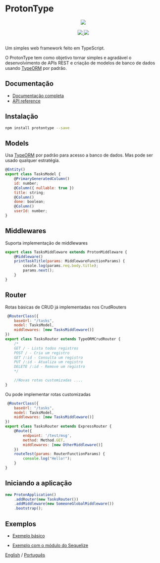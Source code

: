 
# ProtonType 

<div align="center">
  <a href="https://protontype.github.io/protontype-docs/">
    <img src="https://avatars1.githubusercontent.com/u/34164645?s=200&v=4">
  </a>
  <br>
  <br>
	<a href="https://travis-ci.org/protontype/protontype">
		<img src="https://travis-ci.org/protontype/protontype.svg?branch=develop">
	</a>
	<a href="https://www.npmjs.com/package/protontype">
		<img src="https://badge.fury.io/js/protontype.svg">
	</a>
  <br>
  <br>
</div>

Um simples web framework feito em TypeScript.

O ProtonType tem como objetivo tornar simples e agradável o desenvolvimento de APIs REST e criação de modelos de banco de dados usando [TypeORM](http://typeorm.io/#/) por padrão. 

## Documentação
- [Documentação completa](https://protontype.github.io/protontype-docs)
- [API reference](https://protontype.github.io/protontype-api-reference/)

## Instalação
```bash
npm install protontype --save
```
 
## Models
Usa [TypeORM](http://typeorm.io/#/) por padrão para acesso a banco de dados. Mas pode ser usado qualquer estratégia.

```javascript
@Entity()
export class TasksModel {
    @PrimaryGeneratedColumn()
    id: number;
    @Column({ nullable: true })
    title: string;
    @Column()
    done: boolean;
    @Column()
    userId: number;
}
```
## Middlewares
Suporta implementação de middlewares

```javascript
export class TasksMiddleware extends ProtonMiddleware {
    @Middleware()
    printTaskTitle(params: MiddlewareFunctionParams) {
        cosole.log(params.req.body.title);
        params.next();
    }
}
```

## Router
Rotas básicas de CRUD já implementadas nos CrudRouters

```javascript
 @RouterClass({
    baseUrl: "/tasks",
    model: TasksModel,
    middlewares: [new TasksMiddleware()]
})
export class TasksRouter extends TypeORMCrudRouter {
    /*
    GET / - Lista todos registros
    POST / - Cria um registro
    GET /:id - Consulta um registro
    PUT /:id - Atualiza um registro
    DELETE /:id - Remove um registro
    */

    //Novas rotas customizadas ....
}
```

Ou pode implementar rotas customizadas
```javascript
 @RouterClass({
    baseUrl: "/tasks",
    model: TasksModel,
    middlewares: [new TasksMiddleware()]
})
export class TasksRouter extends ExpressRouter {
    @Route({
        endpoint: '/test/msg',
        method: Method.GET,
        middlewares: [new OtherMiddleware()]
    })
    routeTest(params: RouterFunctionParams) {
        console.log("Hello!");
    }
}
```

## Iniciando a aplicação

```javascript
new ProtonApplication()
    .addRouter(new TasksRouter())
    .addMiddleware(new SomeoneGlobalMiddleware())
    .bootstrap();
```

## Exemplos
- [Exemplo básico](https://github.com/protontype/protontype-sample)

- [Exemplo com o módulo do Sequelize](https://github.com/protontype/protontype-sequelize-sample)


[English](https://github.com/linck/protontype/blob/develop/README_en.md "") / [Português](https://github.com/linck/protontype/blob/develop/README.md "")
